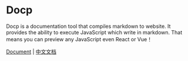 # Docp

Docp is a documentation tool that compiles markdown to website. It provides the ability to execute JavaScript which write in markdown. That means you can preview any JavaScript even React or Vue！

[Document](https://cicel.github.io/docp/en/introduction.html) | [中文文档](https://cicel.github.io/docp/zh-cn/introduction.html)
